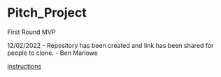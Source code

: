 # Pitch_Project
First Round MVP

12/02/2022 - Repository has been created and link has been shared for people to clone. - Ben Marlowe

[Instructions](./instructions.md)
